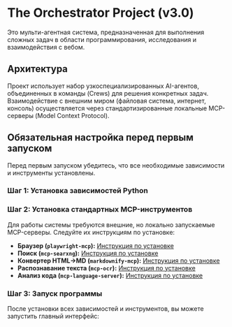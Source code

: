 # The Orchestrator Project (v3.0)

Это мульти-агентная система, предназначенная для выполнения сложных задач в области программирования, исследования и взаимодействия с вебом.

## Архитектура

Проект использует набор узкоспециализированных AI-агентов, объединенных в команды (Crews) для решения конкретных задач. Взаимодействие с внешним миром (файловая система, интернет, консоль) осуществляется через стандартизированные локальные MCP-серверы (Model Context Protocol).

## Обязательная настройка перед первым запуском

Перед первым запуском убедитесь, что все необходимые зависимости и инструменты установлены.

### Шаг 1: Установка зависимостей Python


### Шаг 2: Установка стандартных MCP-инструментов

Для работы системы требуются внешние, но локально запускаемые MCP-серверы. Следуйте их инструкциям по установке:

- **Браузер (`playwright-mcp`):** [Инструкция по установке](https://github.com/microsoft/playwright-mcp)
- **Поиск (`mcp-searxng`):** [Инструкция по установке](https://github.com/ihor-sokoliuk/mcp-searxng)
- **Конвертер HTML->MD (`markdownify-mcp`):** [Инструкция по установке](https://github.com/zcaceres/markdownify-mcp)
- **Распознавание текста (`mcp-ocr`):** [Инструкция по установке](https://github.com/rjn32s/mcp-ocr)
- **Анализ кода (`mcp-language-server`):** [Инструкция по установке](https://github.com/isaacphi/mcp-language-server)

### Шаг 3: Запуск программы

После установки всех зависимостей и инструментов, вы можете запустить главный интерфейс:
